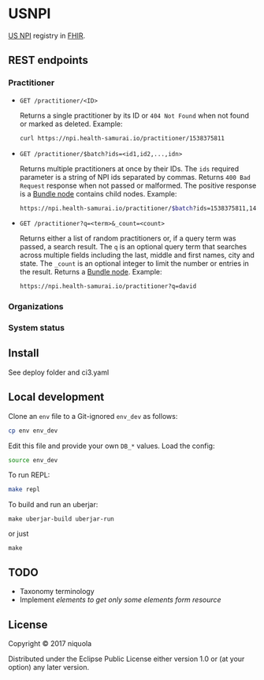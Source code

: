 # USNPI

[npi]: http://download.cms.gov/nppes/NPI_Files.html
[fhir]:https://www.hl7.org/fhir/
[bundle]:https://www.hl7.org/fhir/bundle.html

[US NPI][npi] registry in [FHIR][fhir].

## REST endpoints

### Practitioner

- `GET /practitioner/<ID>`

  Returns a single practitioner by its ID or `404 Not Found` when not found or
  marked as deleted. Example:

  ```bash
  curl https://npi.health-samurai.io/practitioner/1538375811
  ```

- `GET /practitioner/$batch?ids=<id1,id2,...,idn>`

  Returns multiple practitioners at once by their IDs. The `ids` required
  parameter is a string of NPI ids separated by commas. Returns `400 Bad
  Request` response when not passed or malformed. The positive response is a
  [Bundle node][bundle] contains child nodes. Example:

  ```bash
  https://npi.health-samurai.io/practitioner/$batch?ids=1538375811,1447466727
  ```

- `GET /practitioner?q=<term>&_count=<count>`

  Returns either a list of random practitioners or, if a query term was passed,
  a search result. The `q` is an optional query term that searches across
  multiple fields including the last, middle and first names, city and
  state. The `_count` is an optional integer to limit the number or entries in
  the result. Returns a [Bundle node][bundle]. Example:

  ```bash
  https://npi.health-samurai.io/practitioner?q=david
  ```

### Organizations

### System status

## Install

See deploy folder and ci3.yaml

## Local development

Clone an `env` file to a Git-ignored `env_dev` as follows:

```bash
cp env env_dev
```

Edit this file and provide your own `DB_*` values. Load the config:

```bash
source env_dev
```

To run REPL:

```bash
make repl
```

To build and run an uberjar:

```
make uberjar-build uberjar-run
```

or just

```
make
```

## TODO

* Taxonomy terminology
* Implement _elements to get only some elements form resource_

## License

Copyright © 2017 niquola

Distributed under the Eclipse Public License either version 1.0 or (at
your option) any later version.
